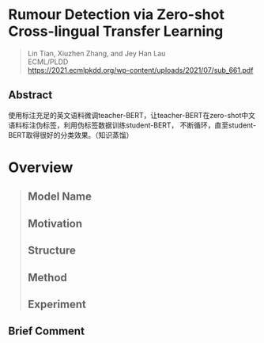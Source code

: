 # Rumour Detection via Zero-shot Cross-lingual Transfer Learning

> Lin Tian, Xiuzhen Zhang, and Jey Han Lau  
> ECML/PLDD  
> https://2021.ecmlpkdd.org/wp-content/uploads/2021/07/sub_661.pdf  

## Abstract
使用标注充足的英文语料微调teacher-BERT，让teacher-BERT在zero-shot中文语料标注伪标签，利用伪标签数据训练student-BERT，
不断循环，直至student-BERT取得很好的分类效果。（知识蒸馏）  
# Overview
> ## Model Name
> ## Motivation
> ## Structure
> ## Method
> ## Experiment

## Brief Comment
